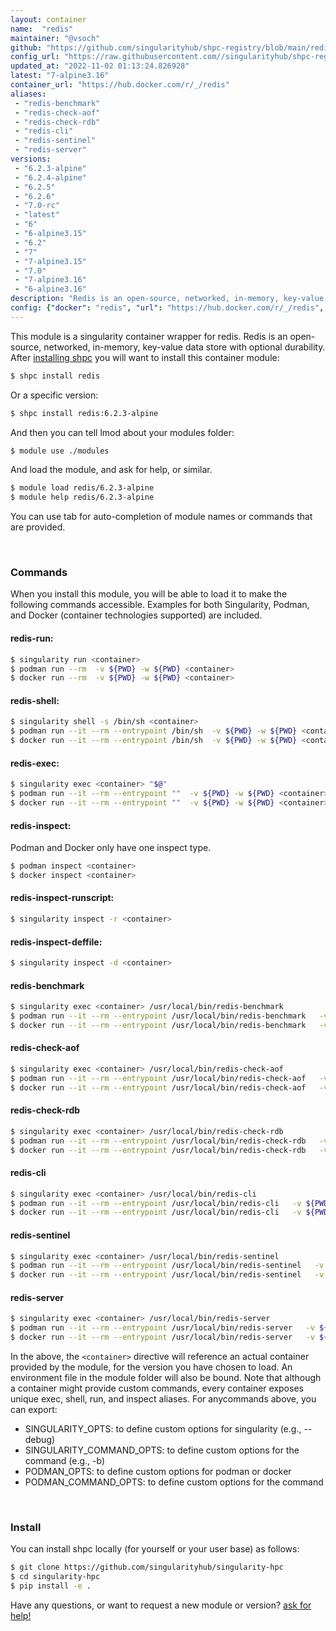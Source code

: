 ```yaml
---
layout: container
name:  "redis"
maintainer: "@vsoch"
github: "https://github.com/singularityhub/shpc-registry/blob/main/redis/container.yaml"
config_url: "https://raw.githubusercontent.com//singularityhub/shpc-registry/main/redis/container.yaml"
updated_at: "2022-11-02 01:13:24.826928"
latest: "7-alpine3.16"
container_url: "https://hub.docker.com/r/_/redis"
aliases:
 - "redis-benchmark"
 - "redis-check-aof"
 - "redis-check-rdb"
 - "redis-cli"
 - "redis-sentinel"
 - "redis-server"
versions:
 - "6.2.3-alpine"
 - "6.2.4-alpine"
 - "6.2.5"
 - "6.2.6"
 - "7.0-rc"
 - "latest"
 - "6"
 - "6-alpine3.15"
 - "6.2"
 - "7"
 - "7-alpine3.15"
 - "7.0"
 - "7-alpine3.16"
 - "6-alpine3.16"
description: "Redis is an open-source, networked, in-memory, key-value data store with optional durability."
config: {"docker": "redis", "url": "https://hub.docker.com/r/_/redis", "maintainer": "@vsoch", "description": "Redis is an open-source, networked, in-memory, key-value data store with optional durability.", "filter": ["^(?!.*32bit).*$"], "latest": {"7-alpine3.16": "sha256:ce8c9df5ce70d6297ad361de9d0f8565cdd8f6679bd082f12c7db656153cc4bd"}, "tags": {"6.2.3-alpine": "sha256:f8f0e809a4281714c33edf86f6da6cc2d4058c8549e44d8c83303c28b3123072", "6.2.4-alpine": "sha256:0039796b887fd30e460353f14e46ba1004152aa97f5f59094cc21eac445fc89b", "6.2.5": "sha256:c98f0230b5f1831f4f5dd764c4ea8ef11d3e3a1a3593278eb952373d97c82b27", "6.2.6": "sha256:b7fd1a2c89d09a836f659d72c52d27b9f71202c97014a47639f87c992e8c0f1b", "7.0-rc": "sha256:359475c7f0c0a8a28444ca36799b087bb98c8f9db0ee9fa5c13017b4d1693fb5", "latest": "sha256:b4e56cd71c74e379198b66b3db4dc415f42e8151a18da68d1b61f55fcc7af3e0", "6": "sha256:45a37e30dd2b3eb803b71296dd962bab827558ff017c1baad4d957a030415acf", "6-alpine3.15": "sha256:4091b9da835824257744fba095932e470078eb2c0025899ac1c6944b2d638c7e", "6.2": "sha256:45a37e30dd2b3eb803b71296dd962bab827558ff017c1baad4d957a030415acf", "7": "sha256:b4e56cd71c74e379198b66b3db4dc415f42e8151a18da68d1b61f55fcc7af3e0", "7-alpine3.15": "sha256:541e6d75df5dfb08e8859929bab06da265673808a6f2285abe6b7c76c1c98c6e", "7.0": "sha256:b4e56cd71c74e379198b66b3db4dc415f42e8151a18da68d1b61f55fcc7af3e0", "7-alpine3.16": "sha256:ce8c9df5ce70d6297ad361de9d0f8565cdd8f6679bd082f12c7db656153cc4bd", "6-alpine3.16": "sha256:fad643c78fadb65fdfe79e19a37b0923ae48e69b4a1e7c6be2e94e080f2554b4"}, "aliases": {"redis-benchmark": "/usr/local/bin/redis-benchmark", "redis-check-aof": "/usr/local/bin/redis-check-aof", "redis-check-rdb": "/usr/local/bin/redis-check-rdb", "redis-cli": "/usr/local/bin/redis-cli", "redis-sentinel": "/usr/local/bin/redis-sentinel", "redis-server": "/usr/local/bin/redis-server"}}
---
```


This module is a singularity container wrapper for redis.
Redis is an open-source, networked, in-memory, key-value data store with optional durability.
After [installing shpc](#install) you will want to install this container module:


```bash
$ shpc install redis
```

Or a specific version:

```bash
$ shpc install redis:6.2.3-alpine
```

And then you can tell lmod about your modules folder:

```bash
$ module use ./modules
```

And load the module, and ask for help, or similar.

```bash
$ module load redis/6.2.3-alpine
$ module help redis/6.2.3-alpine
```

You can use tab for auto-completion of module names or commands that are provided.

<br>

### Commands

When you install this module, you will be able to load it to make the following commands accessible.
Examples for both Singularity, Podman, and Docker (container technologies supported) are included.

#### redis-run:

```bash
$ singularity run <container>
$ podman run --rm  -v ${PWD} -w ${PWD} <container>
$ docker run --rm  -v ${PWD} -w ${PWD} <container>
```

#### redis-shell:

```bash
$ singularity shell -s /bin/sh <container>
$ podman run --it --rm --entrypoint /bin/sh  -v ${PWD} -w ${PWD} <container>
$ docker run --it --rm --entrypoint /bin/sh  -v ${PWD} -w ${PWD} <container>
```

#### redis-exec:

```bash
$ singularity exec <container> "$@"
$ podman run --it --rm --entrypoint ""  -v ${PWD} -w ${PWD} <container> "$@"
$ docker run --it --rm --entrypoint ""  -v ${PWD} -w ${PWD} <container> "$@"
```

#### redis-inspect:

Podman and Docker only have one inspect type.

```bash
$ podman inspect <container>
$ docker inspect <container>
```

#### redis-inspect-runscript:

```bash
$ singularity inspect -r <container>
```

#### redis-inspect-deffile:

```bash
$ singularity inspect -d <container>
```


#### redis-benchmark

```bash
$ singularity exec <container> /usr/local/bin/redis-benchmark
$ podman run --it --rm --entrypoint /usr/local/bin/redis-benchmark   -v ${PWD} -w ${PWD} <container> -c " $@"
$ docker run --it --rm --entrypoint /usr/local/bin/redis-benchmark   -v ${PWD} -w ${PWD} <container> -c " $@"
```


#### redis-check-aof

```bash
$ singularity exec <container> /usr/local/bin/redis-check-aof
$ podman run --it --rm --entrypoint /usr/local/bin/redis-check-aof   -v ${PWD} -w ${PWD} <container> -c " $@"
$ docker run --it --rm --entrypoint /usr/local/bin/redis-check-aof   -v ${PWD} -w ${PWD} <container> -c " $@"
```


#### redis-check-rdb

```bash
$ singularity exec <container> /usr/local/bin/redis-check-rdb
$ podman run --it --rm --entrypoint /usr/local/bin/redis-check-rdb   -v ${PWD} -w ${PWD} <container> -c " $@"
$ docker run --it --rm --entrypoint /usr/local/bin/redis-check-rdb   -v ${PWD} -w ${PWD} <container> -c " $@"
```


#### redis-cli

```bash
$ singularity exec <container> /usr/local/bin/redis-cli
$ podman run --it --rm --entrypoint /usr/local/bin/redis-cli   -v ${PWD} -w ${PWD} <container> -c " $@"
$ docker run --it --rm --entrypoint /usr/local/bin/redis-cli   -v ${PWD} -w ${PWD} <container> -c " $@"
```


#### redis-sentinel

```bash
$ singularity exec <container> /usr/local/bin/redis-sentinel
$ podman run --it --rm --entrypoint /usr/local/bin/redis-sentinel   -v ${PWD} -w ${PWD} <container> -c " $@"
$ docker run --it --rm --entrypoint /usr/local/bin/redis-sentinel   -v ${PWD} -w ${PWD} <container> -c " $@"
```


#### redis-server

```bash
$ singularity exec <container> /usr/local/bin/redis-server
$ podman run --it --rm --entrypoint /usr/local/bin/redis-server   -v ${PWD} -w ${PWD} <container> -c " $@"
$ docker run --it --rm --entrypoint /usr/local/bin/redis-server   -v ${PWD} -w ${PWD} <container> -c " $@"
```



In the above, the `<container>` directive will reference an actual container provided
by the module, for the version you have chosen to load. An environment file in the
module folder will also be bound. Note that although a container
might provide custom commands, every container exposes unique exec, shell, run, and
inspect aliases. For anycommands above, you can export:

 - SINGULARITY_OPTS: to define custom options for singularity (e.g., --debug)
 - SINGULARITY_COMMAND_OPTS: to define custom options for the command (e.g., -b)
 - PODMAN_OPTS: to define custom options for podman or docker
 - PODMAN_COMMAND_OPTS: to define custom options for the command

<br>

### Install

You can install shpc locally (for yourself or your user base) as follows:

```bash
$ git clone https://github.com/singularityhub/singularity-hpc
$ cd singularity-hpc
$ pip install -e .
```

Have any questions, or want to request a new module or version? [ask for help!](https://github.com/singularityhub/singularity-hpc/issues)